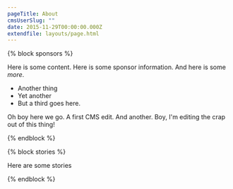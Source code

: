 ```yaml
---
pageTitle: About
cmsUserSlug: ""
date: 2015-11-29T00:00:00.000Z
extendfile: layouts/page.html
---
```


{% block sponsors %}

Here is some content. Here is some sponsor information. And here is some *more*.
- Another thing
- Yet another
- But a third goes here.

Oh boy here we go. A first CMS edit. And another. Boy, I'm editing the crap out of this thing!

{% endblock %}

{% block stories %}

Here are some stories

{% endblock %}